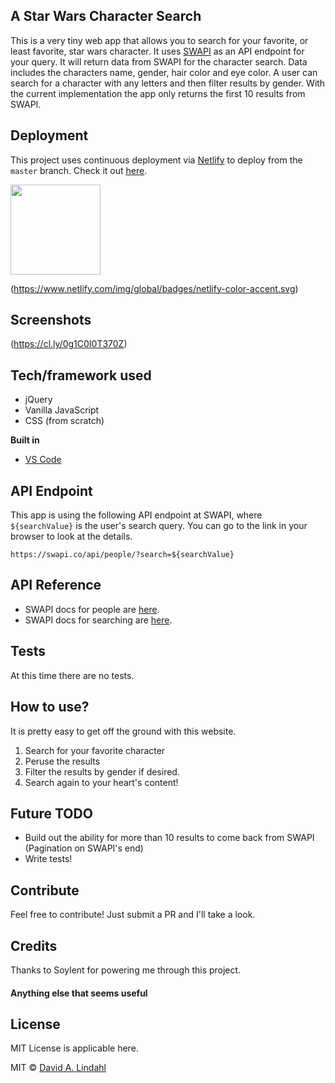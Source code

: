 ## A Star Wars Character Search
This is a very tiny web app that allows you to search for your favorite, or least favorite, star wars character. It uses [SWAPI](https://swapi.co/) as an API endpoint for your query. It will return data from SWAPI for the character search. Data includes the characters name, gender, hair color and eye color. A user can search for a character with any letters and then filter results by gender. With the current implementation the app only returns the first 10 results from SWAPI.

## Deployment
This project uses continuous deployment via [Netlify](https://www.netlify.com/) to deploy from the `master` branch. Check it out [here](https://star-wars-search.netlify.com/).

<a href="https://www.netlify.com">
  <img src="https://www.netlify.com/img/global/badges/netlify-color-accent.svg"  height="144"/>
</a>

(https://www.netlify.com/img/global/badges/netlify-color-accent.svg)

## Screenshots
(https://cl.ly/0g1C0I0T370Z)

## Tech/framework used
- jQuery
- Vanilla JavaScript
- CSS (from scratch)

<b>Built in</b>
- [VS Code](https://code.visualstudio.com/)

## API Endpoint
This app is using the following API endpoint at SWAPI, where `${searchValue}` is the user's search query. You can go to the link in your browser to look at the details. 
```
https://swapi.co/api/people/?search=${searchValue}
```

## API Reference
- SWAPI docs for people are [here](https://swapi.co/documentation#people).
- SWAPI docs for searching are [here](https://swapi.co/documentation#search). 


## Tests
At this time there are no tests. 

## How to use?
It is pretty easy to get off the ground with this website. 
1. Search for your favorite character
2. Peruse the results
3. Filter the results by gender if desired.
4. Search again to your heart's content!

## Future TODO
- Build out the ability for more than 10 results to come back from SWAPI (Pagination on SWAPI's end)
- Write tests!

## Contribute
Feel free to contribute! Just submit a PR and I'll take a look.

## Credits
Thanks to Soylent for powering me through this project. 

#### Anything else that seems useful

## License
MIT License is applicable here.

MIT © [David A. Lindahl](www.davidalindahl.com)